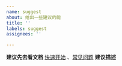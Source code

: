 ```yaml
---
name: suggest
about: 给出一些建议的能
title: ''
labels: suggest
assignees: ''

---
```


**建议先去看文档**
[快速开始](https://easyexcel.opensource.alibaba.com/docs/current/) 、[常见问题](https://easyexcel.opensource.alibaba.com/qa/)
**建议描述**
